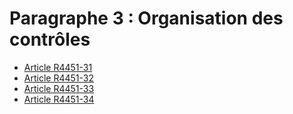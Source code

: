 # Paragraphe 3 : Organisation des contrôles

* [Article R4451-31](./LEGIARTI000022442795.md)
* [Article R4451-32](./LEGIARTI000022442793.md)
* [Article R4451-33](./LEGIARTI000022442791.md)
* [Article R4451-34](./LEGIARTI000022442789.md)
